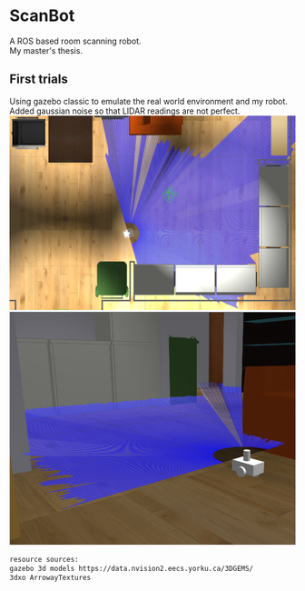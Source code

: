 # ScanBot
A ROS based room scanning robot.  
My master's thesis.  

## First trials
Using gazebo classic to emulate the real world environment and my robot. Added gaussian noise so that LIDAR readings are not perfect.  
![top-down view of the robot](./res/scanbot-gazebo-1.png)  
![perspective view](./res/scanbot-gazebo-2.png)  

```
resource sources:
gazebo 3d models https://data.nvision2.eecs.yorku.ca/3DGEMS/
3dxo ArrowayTextures
```

